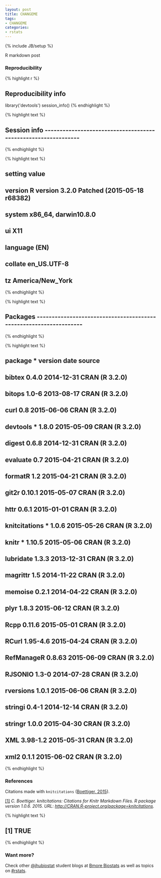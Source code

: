 ```yaml
---
layout: post
title: CHANGEME
tags:
- CHANGEME
categories:
- rstats
---
```

{% include JB/setup %}








R markdown post



### Reproducibility


{% highlight r %}
## Reproducibility info
library('devtools')
session_info()
{% endhighlight %}



{% highlight text %}
## Session info --------------------------------------------------------------
{% endhighlight %}



{% highlight text %}
##  setting  value                                      
##  version  R version 3.2.0 Patched (2015-05-18 r68382)
##  system   x86_64, darwin10.8.0                       
##  ui       X11                                        
##  language (EN)                                       
##  collate  en_US.UTF-8                                
##  tz       America/New_York
{% endhighlight %}



{% highlight text %}
## Packages ------------------------------------------------------------------
{% endhighlight %}



{% highlight text %}
##  package       * version  date       source        
##  bibtex          0.4.0    2014-12-31 CRAN (R 3.2.0)
##  bitops          1.0-6    2013-08-17 CRAN (R 3.2.0)
##  curl            0.8      2015-06-06 CRAN (R 3.2.0)
##  devtools      * 1.8.0    2015-05-09 CRAN (R 3.2.0)
##  digest          0.6.8    2014-12-31 CRAN (R 3.2.0)
##  evaluate        0.7      2015-04-21 CRAN (R 3.2.0)
##  formatR         1.2      2015-04-21 CRAN (R 3.2.0)
##  git2r           0.10.1   2015-05-07 CRAN (R 3.2.0)
##  httr            0.6.1    2015-01-01 CRAN (R 3.2.0)
##  knitcitations * 1.0.6    2015-05-26 CRAN (R 3.2.0)
##  knitr         * 1.10.5   2015-05-06 CRAN (R 3.2.0)
##  lubridate       1.3.3    2013-12-31 CRAN (R 3.2.0)
##  magrittr        1.5      2014-11-22 CRAN (R 3.2.0)
##  memoise         0.2.1    2014-04-22 CRAN (R 3.2.0)
##  plyr            1.8.3    2015-06-12 CRAN (R 3.2.0)
##  Rcpp            0.11.6   2015-05-01 CRAN (R 3.2.0)
##  RCurl           1.95-4.6 2015-04-24 CRAN (R 3.2.0)
##  RefManageR      0.8.63   2015-06-09 CRAN (R 3.2.0)
##  RJSONIO         1.3-0    2014-07-28 CRAN (R 3.2.0)
##  rversions       1.0.1    2015-06-06 CRAN (R 3.2.0)
##  stringi         0.4-1    2014-12-14 CRAN (R 3.2.0)
##  stringr         1.0.0    2015-04-30 CRAN (R 3.2.0)
##  XML             3.98-1.2 2015-05-31 CRAN (R 3.2.0)
##  xml2            0.1.1    2015-06-02 CRAN (R 3.2.0)
{% endhighlight %}

### References

Citations made with `knitcitations` <a id='cite-knitcitations'></a>(<a href='http://CRAN.R-project.org/package=knitcitations'>Boettiger, 2015</a>).


<p><a id='bib-knitcitations'></a><a href="#cite-knitcitations">[1]</a><cite>
C. Boettiger.
<em>knitcitations: Citations for Knitr Markdown Files</em>.
R package version 1.0.6.
2015.
URL: <a href="http://CRAN.R-project.org/package=knitcitations">http://CRAN.R-project.org/package=knitcitations</a>.</cite></p>


{% highlight text %}
## [1] TRUE
{% endhighlight %}


### Want more?

Check other [@jhubiostat](https://twitter.com/jhubiostat) student blogs at [Bmore Biostats](http://bmorebiostat.com/) as well as topics on [#rstats](https://twitter.com/search?q=%23rstats).
